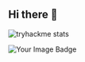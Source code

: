 ## Hi there 👋
![tryhackme stats](https://raw.githubusercontent.com/Kyubie/Kyubie/master/assets/thm_propic.png)

<img src="https://tryhackme-badges.s3.amazonaws.com/Kyubie.png" alt="Your Image Badge" />
<!--
**Kyubie/Kyubie** is a ✨ _special_ ✨ repository because its `README.md` (this file) appears on your GitHub profile.

Here are some ideas to get you started:

- 🔭 I’m currently working on ...
- 🌱 I’m currently learning ...
- 👯 I’m looking to collaborate on ...
- 🤔 I’m looking for help with ...
- 💬 Ask me about ...
- 📫 How to reach me: ...
- 😄 Pronouns: ...
- ⚡ Fun fact: ...
-->
